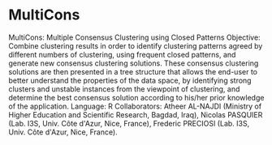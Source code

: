 # MultiCons
MultiCons: Multiple Consensus Clustering using Closed Patterns
Objective: Combine clustering results in order to identify clustering patterns agreed by different numbers of clustering, using frequent closed patterns, and generate new consensus clustering solutions. These consensus clustering solutions are then presented in a tree structure that allows the end-user to better understand the properties of the data space, by identifying strong clusters and unstable instances from the viewpoint of clustering, and determine the best consensus solution according to his/her prior knowledge of the application.
Language: R 
Collaborators: Atheer AL-NAJDI (Ministry of Higher Education and Scientific Research, Bagdad, Iraq), Nicolas PASQUIER (Lab. I3S, Univ. Côte d'Azur, Nice, France), Frederic PRECIOSI (Lab. I3S, Univ. Côte d'Azur, Nice, France).
